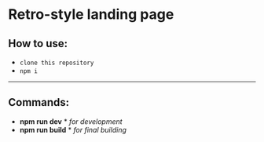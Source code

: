 Retro-style landing page
========================


## How to use:
 * `clone this repository`
 * `npm i`
 -----------------------
## Commands:
 * **npm run dev**  * _for_ _development_
 * **npm run build**  * _for_ _final_ _building_ 
